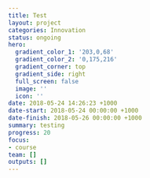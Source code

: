 ```yaml
---
title: Test
layout: project
categories: Innovation
status: ongoing
hero:
  gradient_color_1: '203,0,68'
  gradient_color_2: '0,175,216'
  gradient_corner: top
  gradient_side: right
  full_screen: false
  image: ''
  icon: ''
date: 2018-05-24 14:26:23 +1000
date-start: 2018-05-24 00:00:00 +1000
date-finish: 2018-05-26 00:00:00 +1000
summary: testing
progress: 20
focus:
- course
team: []
outputs: []
---
```

